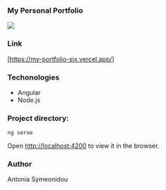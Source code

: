 ### My Personal Portfolio

<img src="https://docs.google.com/drawings/d/e/2PACX-1vQjxG_pvUzFT1o6h_YjETos7kAPNv7tagqQUvcpe9cI2aZ9qk8FoQdS9P8XwiKvTIdOPhlq2PAGYHPK/pub?w=760&h=420">

### Link

[https://my-portfolio-six.vercel.app/]

### Techonologies

- Angular
- Node.js

### Project directory:

`ng serve`

Open [http://localhost:4200](http://localhost:4200) to view it in the browser.

### Author

Antonia Symeonidou
